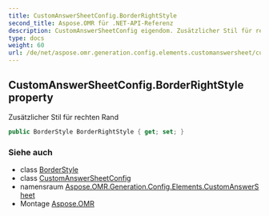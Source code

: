 ```yaml
---
title: CustomAnswerSheetConfig.BorderRightStyle
second_title: Aspose.OMR für .NET-API-Referenz
description: CustomAnswerSheetConfig eigendom. Zusätzlicher Stil für rechten Rand
type: docs
weight: 60
url: /de/net/aspose.omr.generation.config.elements.customanswersheet/customanswersheetconfig/borderrightstyle/
---
```

## CustomAnswerSheetConfig.BorderRightStyle property

Zusätzlicher Stil für rechten Rand

```csharp
public BorderStyle BorderRightStyle { get; set; }
```

### Siehe auch

* class [BorderStyle](../../../aspose.omr.generation.config/borderstyle/)
* class [CustomAnswerSheetConfig](../)
* namensraum [Aspose.OMR.Generation.Config.Elements.CustomAnswerSheet](../../customanswersheetconfig/)
* Montage [Aspose.OMR](../../../)


